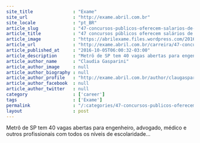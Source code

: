 ```yaml
---
site_title               : "Exame"
site_url                 : "http://exame.abril.com.br"
site_locale              : "pt_BR"
article_slug             : "47-concursos-publicos-oferecem-salarios-de-ate-rs-33-7-mil"
article_title            : "47 concursos públicos oferecem salários de até R$ 33,7 mil"
article_image            : "https://abrilexame.files.wordpress.com/2016/10/size_960_16_9_mulher-estudando3.jpg?quality=70&strip=all&w=960"
article_url              : "http://exame.abril.com.br/carreira/47-concursos-publicos-oferecem-salarios-de-ate-r-33-7-mil-2/"
article_published_at     : "2016-10-05T06:00:32-03:00"
article_description      : "Metrô de SP tem 40 vagas abertas para engenheiro, advogado, médico e outros profissionais com todos os níveis de escolaridade..."
article_author_name      : "Claudia Gasparini"
article_author_image     : null
article_author_biography : null
article_author_profile   : "http://exame.abril.com.br/author/claugasparini/"
article_author_facebook  : null
article_author_twitter   : null
category                 : ['career']
tags                     : ['Exame']
permalink                : "/:categories/47-concursos-publicos-oferecem-salarios-de-ate-rs-33-7-mil/"
layout                   : post
---
```


Metrô de SP tem 40 vagas abertas para engenheiro, advogado, médico e outros profissionais com todos os níveis de escolaridade...
